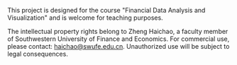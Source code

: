 This project is designed for the course "Financial Data Analysis and Visualization" and is welcome for teaching purposes. 

The intellectual property rights belong to Zheng Haichao, a faculty member of Southwestern University of Finance and Economics. For commercial use, please contact: haichao@swufe.edu.cn. Unauthorized use will be subject to legal consequences.
